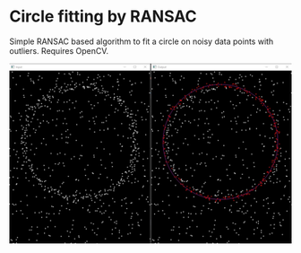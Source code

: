 # Circle fitting by RANSAC
Simple RANSAC based algorithm to fit a circle on noisy data points with outliers. Requires OpenCV.

![Result](/ReadmeAssets/result.jpg)
